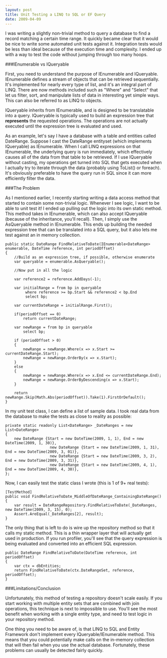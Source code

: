 ```yaml
---
layout: post
title: Unit Testing a LINQ to SQL or EF Query
date: 2009-04-09
---
```


I was writing a slightly non-trivial method to query a database to find a record matching a certain time range. It quickly became clear that it would be nice to write some automated unit tests against it. Integration tests would be less than ideal because of the execution time and complexity. I ended up with a way to test the code without jumping through too many hoops.

###IEnumerable vs IQueryable

First, you need to understand the purpose of IEnumerable and IQueryable. IEnumerable defines a stream of objects that can be retrieved sequentially. It's implemented for nearly every type of list, and it's an integral part of LINQ. There are now methods included such as "Where" and "Select" that let us filter, sort, and manipulate lists of data in interesting yet simple ways. This can also be referred to as LINQ to objects.

IQueryable inherits from IEnumerable, and is designed to be translatable into a query. IQueryable is typically used to build an expression tree that **represents** the requested operations. The operations are not actually executed until the expression tree is evaluated and used.

As an example, let's say I have a database with a table and entities called DateRange. Suppose I cast the DateRange entityset (which implements IQueryable<DateRange>) as IEnumerable<DateRange>. When I call LINQ expressions on that IEnumerable, the underlying query is run immediately, which effectively causes all of the data from that table to be retrieved. If I use IQueryable without casting, my operations get turned into SQL that gets executed when I actually try to iterate through the data (probably using ToList() or foreach). It's obviously preferable to have the query run in SQL since it can more efficiently filter the data.

###The Problem

As I mentioned earlier, I recently starting writing a data access method that started to contain some non-trivial logic. Whenever I see logic, I want to be able to unit test it! I ended up pulling out the logic into its own static method. This method takes in IEnumerable<DateRange>, which can also accept IQueryable<DateRange> (because of the inheritance, you'll recall). Then, I simply use the AsQueryable method in IEnumerable. This ends up building the needed expression tree that can be translated into a SQL query, but it also lets me test against an in memory collection.

	public static DateRange FindRelativeToDate(IEnumerable<DateRange> enumerable, DateTime reference, int periodOffset)
	{
		//Build as an expression tree, if possible, otherwise enumerate
		var queryable = enumerable.AsQueryable();
	
		//Now put in all the logic
	
		var reference2 = reference.AddDays(-1);
	
		var initialRange = from bp in queryable
			 where reference >= bp.Start && reference2 < bp.End
			 select bp;
	
		var currentDateRange = initialRange.First();
	
		if(periodOffset == 0)
			return currentDateRange;
	
		var newRange = from bp in queryable
			select bp;
	
		if (periodOffset > 0)
		{
			newRange = newRange.Where(x => x.Start >= currentDateRange.Start);
			newRange = newRange.OrderBy(x => x.Start);
		}
		else
		{
			newRange = newRange.Where(x => x.End <= currentDateRange.End);
			newRange = newRange.OrderByDescending(x => x.Start);
		}
	
		return newRange.Skip(Math.Abs(periodOffset)).Take(1).FirstOrDefault();
	}

In my unit test class, I can define a list of sample data. I took real data from the database to make the tests as close to reality as possible:

	private static readonly List<DateRange> _DateRanges = new List<DateRange>
	{
		new DateRange {Start = new DateTime(2009, 1, 1), End = new DateTime(2009, 1, 30)},
						new DateRange {Start = new DateTime(2009, 1, 31), End = new DateTime(2009, 3, 01)},
						new DateRange {Start = new DateTime(2009, 3, 2), End = new DateTime(2009, 3, 31)},
						new DateRange {Start = new DateTime(2009, 4, 1), End = new DateTime(2009, 4, 30)},
	};

Now, I can easily test the static class I wrote (this is 1 of 9+ real tests):

	[TestMethod]
	public void FindRelativeToDate_MiddleOfDateRange_ContainingDateRange()
	{
		var result = DateRangeRepository.FindRelativeToDate(_DateRanges, new DateTime(2009, 3, 15), 0);
		Assert.AreEqual(_DateRanges[2], result);
	}

The only thing that is left to do is wire up the repository method so that it calls my static method. This is a thin wrapper layer that will actually get used in production. If you run profiler, you'll see that the query expression is being evaluated and converted into an efficient SQL expression.

	public DateRange FindRelativeToDate(DateTime reference, int periodOffset)
	{
		var ctx = dbEntities;
		return FindRelativeToDate(ctx.DateRangeSet, reference, periodOffset);
	}

###Limitations/Conclusion

Unfortunately, this method of testing a repository doesn't scale easily. If you start working with multiple entity sets that are combined with join operations, this technique is next to impossible to use. You'll see the most benefit when working with a single entity type, and need to test logic in your repository method.

One thing you need to be aware of, is that LINQ to SQL and Entity Framework don't implement every IQueryable/IEnumerable method. This means that you could potentially make calls on the in-memory collection that will then fail when you use the actual database. Fortunately, these problems can usually be detected fairly quickly.